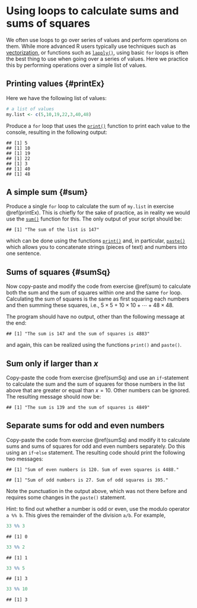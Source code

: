 # Using loops to calculate sums and sums of squares
We often use loops to go over series of values and perform operations on them. While more advanced R users typically use techniques such as [vectorization](https://csgillespie.github.io/efficientR/programming.html#vectorised-code), or functions such as [`lapply()`](https://rdrr.io/r/base/lapply.html), using basic `for` loops is often the best thing to use when going over a series of values. Here we practice this by performing operations over a simple list of values.

## Printing values {#printEx}
Here we have the following list of values:



```r
# a list of values
my.list <- c(5,10,19,22,3,40,48)
```

Produce a `for` loop that uses the [`print()`](  https://www.rdocumentation.org/packages/base/versions/3.6.2/topics/print) function to print each value to the console, resulting in 
the following output:

```
## [1] 5
## [1] 10
## [1] 19
## [1] 22
## [1] 3
## [1] 40
## [1] 48
```
## A simple sum {#sum}
Produce a single `for` loop to calculate the sum of `my.list`
in exercise \@ref(printEx). This is chiefly for the sake of 
practice, as in reality we would use the [`sum()`](https://rdrr.io/r/base/sum.html)
function for this. The only output of your script should be:

```
## [1] "The sum of the list is 147"
```
which can be done using the functions [`print()`](  https://www.rdocumentation.org/packages/base/versions/3.6.2/topics/print)
and, in particular, [`paste()`](https://www.rdocumentation.org/packages/base/versions/3.6.2/topics/paste) which allows you to concatenate strings (pieces of text) and numbers into one sentence.

## Sums of squares {#sumSq}
Now copy-paste and modify the code from exercise \@ref(sum)
to calculate both the sum
and the sum of squares within one and the same `for` loop.
Calculating the sum of squares is the same as first squaring each 
numbers and then summing these squares, i.e., $5\times 5 + 10 \times 10 + \cdots + 48 \times 48$.

The program should have no output, other than the
following message at the end: 


```
## [1] "The sum is 147 and the sum of squares is 4883"
```
and again, this can be realized using the functions `print()` and `paste()`.

## Sum only if larger than $x$
Copy-paste the code from exercise \@ref(sumSq)
and use an `if`-statement 
to calculate the sum and 
the sum of squares for those numbers in the list above
that are greater or equal than $x=10$. Other numbers
can be ignored. The resulting message should now be:

```
## [1] "The sum is 139 and the sum of squares is 4849"
```

## Separate sums for odd and even numbers
Copy-paste the code from exercise \@ref(sumSq) 
and modify it to calculate sums and 
sums of squares 
for odd and even numbers separately. 
Do this using an `if`-`else`
statement. The resulting code should print
the following two messages:

```
## [1] "Sum of even numbers is 120. Sum of even squares is 4488."
```

```
## [1] "Sum of odd numbers is 27. Sum of odd squares is 395."
```

Note the punctuation in the output above, which was
not there before and requires some changes in the `paste()`
statement. 

Hint: to find out whether a number is odd or even,
use the modulo operator `a %% b`. This gives the remainder of
the division `a/b`. For example,

```r
33 %% 3 
```

```
## [1] 0
```

```r
33 %% 2 
```

```
## [1] 1
```

```r
33 %% 5 
```

```
## [1] 3
```

```r
33 %% 10 
```

```
## [1] 3
```
